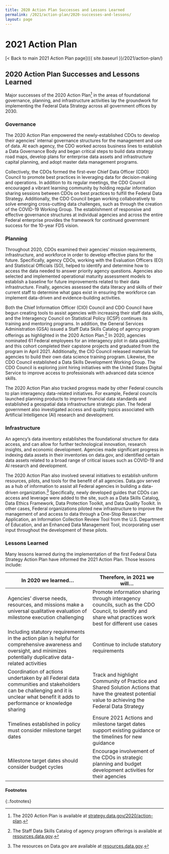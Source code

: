 ```yaml
---
title: 2020 Action Plan Successes and Lessons Learned
permalink: /2021/action-plan/2020-successes-and-lessons/
layout: page
---
```


# 2021 Action Plan

[< Back to main 2021 Action Plan page]({{ site.baseurl }}/2021/action-plan/)


## 2020 Action Plan Successes and Lessons Learned

Major successes of the 2020 Action Plan[^1] in the areas of foundational governance, planning, and infrastructure activities lay the groundwork for implementing the Federal Data Strategy across all government offices by 2030. 

### Governance

The 2020 Action Plan empowered the newly-established CDOs to develop their agencies’ internal governance structures for the management and use of data. At each agency, the CDO worked across business lines to establish a Data Governance Body and began critical steps to build data strategy road maps, develop plans for enterprise data assets and infrastructure capital planning, and adopt master data management programs.

Collectively, the CDOs formed the first-ever Chief Data Officer (CDO) Council to promote best practices in leveraging data for decision-making and operations. In addition to its regular meetings, the CDO Council encouraged a vibrant learning community by holding regular information sharing sessions between CDOs on best practices to fulfill the Federal Data Strategy. Additionally, the CDO Council began working collaboratively to solve emerging cross-cutting data challenges, such as through the creation of the COVID-19 Working Group. The establishment of responsive and effective governance structures at individual agencies and across the entire Federal enterprise provides the framework for continued government success for the 10-year FDS vision. 

### Planning

Throughout 2020, CDOs examined their agencies’ mission requirements, infrastructure, and workforce in order to develop effective plans for the future. Specifically, agency CDOs, working with the Evaluation Officers (EO) and Statistical Officials (SO), helped to identify and determine how to access the data needed to answer priority agency questions. Agencies also selected and implemented operational maturity assessment models to establish a baseline for future improvements related to their data infrastructure. Finally, agencies assessed the data literacy and skills of their current staff to determine what gaps exist in ensuring the workforce can implement data-driven and evidence-building activities.

Both the Chief Information Officer (CIO) Council and CDO Council have begun creating tools to assist agencies with increasing their staff data skills, and the Interagency Council on Statistical Policy (ICSP) continues its training and mentoring programs. In addition, the General Services Administration (GSA) issued a Staff Data Skills Catalog of agency program offerings as highlighted in the 2020 Action Plan.[^2] In 2020, agencies nominated 61 Federal employees for an interagency pilot in data upskilling, and this cohort completed their capstone projects and graduated from the program in April 2021. Additionally, the CIO Council released materials for agencies to build their own data science training program. Likewise, the CDO Council established a Data Skills Development Working Group. The CDO Council is exploring joint hiring initiatives with the United States Digital Service to improve access to professionals with advanced data science skills.

The 2020 Action Plan also tracked progress made by other Federal councils to plan interagency data-related initiatives. For example, Federal councils launched planning products to improve financial data standards and established a geospatial data infrastructure strategic plan. The federal government also investigated access and quality topics associated with Artificial Intelligence (AI) research and development.

### Infrastructure 

An agency’s data inventory establishes the foundational structure for data access, and can allow for further technological innovation, research insights, and economic development. Agencies made significant progress in indexing data assets in their inventories on data.gov, and identified certain data assets related to a broad range of critical issues such as COVID-19 and AI research and development.

The 2020 Action Plan also involved several initiatives to establish uniform resources, pilots, and tools for the benefit of all agencies. Data.gov served as a hub of information to assist all Federal agencies in building a data-driven organization.[^3] Specifically, newly developed guides that CDOs can access and leverage were added to the site, such as a Data Skills Catalog, Data Ethics Framework, Data Protection Toolkit, and Data Quality Toolkit. In other cases, Federal organizations piloted new infrastructure to improve the management of and access to data through a One-Stop Researcher Application, an Information Collection Review Tool from the U.S. Department of Education, and an Enhanced Data Management Tool, incorporating user input throughout the development of these pilots.

### Lessons Learned

Many lessons learned during the implementation of the first Federal Data Strategy Action Plan have informed the 2021 Action Plan. Those lessons include:

| **In 2020 we learned…** |	**Therefore, in 2021 we will…** |
|-------------------------|---------------------------------|
| Agencies’ diverse needs, resources, and missions make a universal qualitative evaluation of milestone execution challenging |	Promote information sharing through interagency councils, such as the CDO Council, to identify and share what practices work best for different use cases |
| Including statutory requirements in the action plan is helpful for comprehensive awareness and oversight, and minimizes potentially duplicative data-related activities	| Continue to include statutory requirements |
| Coordination of actions undertaken by all Federal data communities and stakeholders can be challenging and it is unclear what benefit it adds to performance or knowledge sharing	| Track and highlight Community of Practice and Shared Solution Actions that have the greatest potential value to achieving the Federal Data Strategy | 
| Timelines established in policy must consider milestone target dates |	Ensure 2021 Actions and milestone target dates support existing guidance or the timelines for new guidance |
| Milestone target dates should consider budget cycles |	Encourage involvement of the CDOs in strategic planning and budget development activities for their agencies |

#### Footnotes
{:.footnotes}
[^1]: The 2020 Action Plan is available at [strategy.data.gov/2020/action-plan](https://strategy.data.gov/2020/action-plan/).
[^2]: The Staff Data Skills Catalog of agency program offerings is available at [resources.data.gov](https://resources.data.gov/categories/skills-development/).
[^3]: The resources on Data.gov are available at [resources.data.gov](https://resources.data.gov/).
